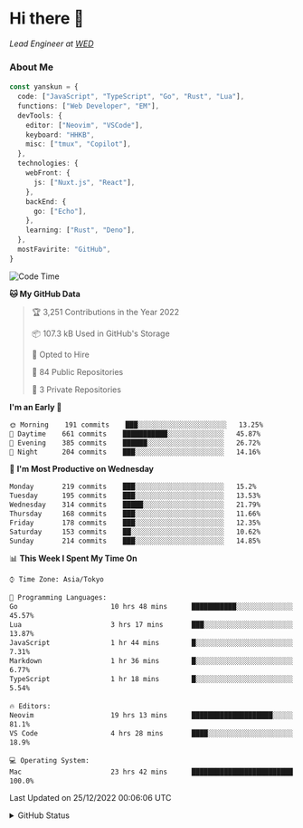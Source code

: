# Hi there&nbsp;:wave:

_Lead Engineer at [WED](https://github.com/wedinc)_

### About Me

```ts
const yanskun = {
  code: ["JavaScript", "TypeScript", "Go", "Rust", "Lua"],
  functions: ["Web Developer", "EM"],
  devTools: {
    editor: ["Neovim", "VSCode"],
    keyboard: "HHKB",
    misc: ["tmux", "Copilot"],
  },
  technologies: {
    webFront: {
      js: ["Nuxt.js", "React"],
    },
    backEnd: {
      go: ["Echo"],
    },
    learning: ["Rust", "Deno"],
  },
  mostFavirite: "GitHub",
}
```

<!--START_SECTION:waka-->
![Code Time](http://img.shields.io/badge/Code%20Time-48%20hrs%2042%20mins-blue)

**🐱 My GitHub Data** 

> 🏆 3,251 Contributions in the Year 2022
 > 
> 📦 107.3 kB Used in GitHub's Storage 
 > 
> 💼 Opted to Hire
 > 
> 📜 84 Public Repositories 
 > 
> 🔑 3 Private Repositories  
 > 
**I'm an Early 🐤** 

```text
🌞 Morning    191 commits    ███░░░░░░░░░░░░░░░░░░░░░░   13.25% 
🌆 Daytime    661 commits    ███████████░░░░░░░░░░░░░░   45.87% 
🌃 Evening    385 commits    ██████░░░░░░░░░░░░░░░░░░░   26.72% 
🌙 Night      204 commits    ███░░░░░░░░░░░░░░░░░░░░░░   14.16%

```
📅 **I'm Most Productive on Wednesday** 

```text
Monday       219 commits    ███░░░░░░░░░░░░░░░░░░░░░░   15.2% 
Tuesday      195 commits    ███░░░░░░░░░░░░░░░░░░░░░░   13.53% 
Wednesday    314 commits    █████░░░░░░░░░░░░░░░░░░░░   21.79% 
Thursday     168 commits    ███░░░░░░░░░░░░░░░░░░░░░░   11.66% 
Friday       178 commits    ███░░░░░░░░░░░░░░░░░░░░░░   12.35% 
Saturday     153 commits    ██░░░░░░░░░░░░░░░░░░░░░░░   10.62% 
Sunday       214 commits    ███░░░░░░░░░░░░░░░░░░░░░░   14.85%

```


📊 **This Week I Spent My Time On** 

```text
⌚︎ Time Zone: Asia/Tokyo

💬 Programming Languages: 
Go                       10 hrs 48 mins      ███████████░░░░░░░░░░░░░░   45.57% 
Lua                      3 hrs 17 mins       ███░░░░░░░░░░░░░░░░░░░░░░   13.87% 
JavaScript               1 hr 44 mins        █░░░░░░░░░░░░░░░░░░░░░░░░   7.31% 
Markdown                 1 hr 36 mins        █░░░░░░░░░░░░░░░░░░░░░░░░   6.77% 
TypeScript               1 hr 18 mins        █░░░░░░░░░░░░░░░░░░░░░░░░   5.54%

🔥 Editors: 
Neovim                   19 hrs 13 mins      ████████████████████░░░░░   81.1% 
VS Code                  4 hrs 28 mins       ████░░░░░░░░░░░░░░░░░░░░░   18.9%

💻 Operating System: 
Mac                      23 hrs 42 mins      █████████████████████████   100.0%

```


 Last Updated on 25/12/2022 00:06:06 UTC
<!--END_SECTION:waka-->

<details>
<summary>GitHub Status</summary>
<picture>
  <source media="(prefers-color-scheme: dark)" srcset="https://raw.githubusercontent.com/yanskun/yanskun/master/profile-summary-card-output/nord_dark/0-profile-details.svg">
 <img src="https://raw.githubusercontent.com/yanskun/yanskun/master/profile-summary-card-output/default/0-profile-details.svg">
</picture>
<br>
<picture>
  <source media="(prefers-color-scheme: dark)" srcset="https://raw.githubusercontent.com/yanskun/yanskun/master/profile-summary-card-output/nord_dark/1-repos-per-language.svg">
 <img src="https://raw.githubusercontent.com/yanskun/yanskun/master/profile-summary-card-output/default/1-repos-per-language.svg">
</picture>
<picture>
  <source media="(prefers-color-scheme: dark)" srcset="https://raw.githubusercontent.com/yanskun/yanskun/master/profile-summary-card-output/nord_dark/2-most-commit-language.svg">
 <img src="https://raw.githubusercontent.com/yanskun/yanskun/master/profile-summary-card-output/default/2-most-commit-language.svg">
</picture>
<br>
<picture>
  <source media="(prefers-color-scheme: dark)" srcset="https://raw.githubusercontent.com/yanskun/yanskun/master/profile-summary-card-output/nord_dark/3-stats.svg">
 <img src="https://raw.githubusercontent.com/yanskun/yanskun/master/profile-summary-card-output/default/3-stats.svg">
</picture>
<picture>
  <source media="(prefers-color-scheme: dark)" srcset="https://raw.githubusercontent.com/yanskun/yanskun/master/profile-summary-card-output/nord_dark/4-productive-time.svg">
 <img src="https://raw.githubusercontent.com/yanskun/yanskun/master/profile-summary-card-output/default/4-productive-time.svg">
</picture>
</details>
